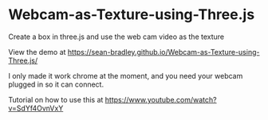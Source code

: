 # Webcam-as-Texture-using-Three.js 
 
Create a box in three.js and use the web cam video as the texture 

View the demo at 
https://sean-bradley.github.io/Webcam-as-Texture-using-Three.js/

I only made it work chrome at the moment, and you need your webcam plugged in so it can connect.

Tutorial on how to use this at https://www.youtube.com/watch?v=SdYf4OvnVxY


